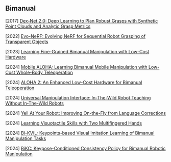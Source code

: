 ## Bimanual

[2017] [Dex-Net 2.0: Deep Learning to Plan Robust Grasps with Synthetic Point Clouds and Analytic Grasp Metrics](https://arxiv.org/abs/1703.09312)

[2022] [Evo-NeRF: Evolving NeRF for Sequential Robot Grasping of Transparent Objects](https://openreview.net/pdf?id=Bxr45keYrf) 

[2023] [Learning Fine-Grained Bimanual Manipulation with Low-Cost Hardware](https://arxiv.org/abs/2304.13705)

[2024] [Mobile ALOHA: Learning Bimanual Mobile Manipulation with Low-Cost Whole-Body Teleoperation](https://arxiv.org/abs/2401.02117)

[2024] [ALOHA 2: An Enhanced Low-Cost Hardware for Bimanual Teleoperation](https://aloha-2.github.io/)

[2024] [Universal Manipulation Interface: In-The-Wild Robot Teaching Without In-The-Wild Robots](https://arxiv.org/abs/2402.10329)

[2024] [Yell At Your Robot: Improving On-the-Fly from Language Corrections](https://arxiv.org/abs/2403.12910)

[2024] [Learning Visuotactile Skills with Two Multifingered Hands](https://arxiv.org/abs/2404.16823)

[2024] [Bi-KVIL: Keypoints-based Visual Imitation Learning of Bimanual Manipulation Tasks](https://arxiv.org/abs/2403.03270)

[2024] [BiKC: Keypose-Conditioned Consistency Policy for Bimanual Robotic Manipulation](https://arxiv.org/abs/2406.10093)